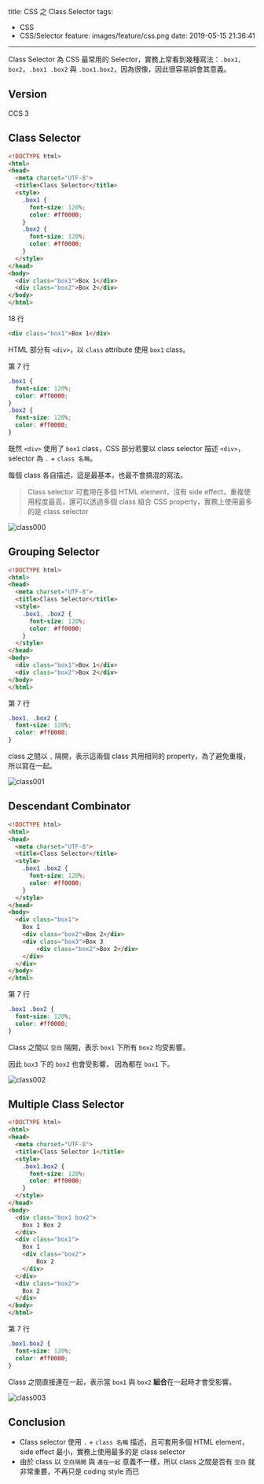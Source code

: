 title: CSS 之 Class Selector
tags:
  - CSS
  - CSS/Selector
feature: images/feature/css.png
date: 2019-05-15 21:36:41
---
Class Selector 為 CSS 最常用的 Selector，實務上常看到幾種寫法：`.box1, box2`，`.box1 .box2` 與 `.box1.box2`，因為很像，因此很容易誤會其意義。

<!-- more -->

## Version

CCS 3

## Class Selector

```html
<!DOCTYPE html>
<html>
<head>
  <meta charset="UTF-8">
  <title>Class Selector</title>
  <style>
    .box1 {
      font-size: 120%;
      color: #ff0000;
    }
    .box2 {
      font-size: 120%;
      color: #ff0000;
    }
  </style>
</head>
<body>
  <div class="box1">Box 1</div>
  <div class="box2">Box 2</div>
</body>
</html>
```

18 行

```html
<div class="box1">Box 1</div>
```

HTML 部分有 `<div>`，以 `class` attribute 使用 `box1` class。

第 7 行

```css
.box1 {
  font-size: 120%;
  color: #ff0000;
}
.box2 {
  font-size: 120%;
  color: #ff0000;
}
```

既然 `<div>` 使用了 `box1` class，CSS 部分若要以 class selector 描述 `<div>`，selector 為 `.` + `class 名稱`。

每個 class 各自描述，這是最基本，也最不會搞混的寫法。

> Class selector 可套用在多個 HTML element，沒有 side effect，重複使用程度最高，還可以透過多個 class 組合 CSS property，實務上使用最多的是 class selector

![class000](/images/css/selector/class-selector/class000.png)

## Grouping Selector
```html
<!DOCTYPE html>
<html>
<head>
  <meta charset="UTF-8">
  <title>Class Selector</title>
  <style>
    .box1, .box2 {
      font-size: 120%;
      color: #ff0000;
    }
  </style>
</head>
<body>
  <div class="box1">Box 1</div>
  <div class="box2">Box 2</div>
</body>
</html>
```

第 7 行

```css
.box1, .box2 {
  font-size: 120%;
  color: #ff0000;
}
```

class 之間以 `,` 隔開，表示這兩個 class 共用相同的 property，為了避免重複，所以寫在一起。

![class001](/images/css/selector/class-selector/class001.png)

## Descendant Combinator
```html
<!DOCTYPE html>
<html>
<head>
  <meta charset="UTF-8">
  <title>Class Selector</title>
  <style>
    .box1 .box2 {
      font-size: 120%;
      color: #ff0000;
    }
  </style>
</head>
<body>
  <div class="box1">
    Box 1
    <div class="box2">Box 2</div>
    <div class="box3">Box 3
        <div class="box2">Box 2</div>
    </div>
  </div>
</body>
</html>
```

第 7 行

```css
.box1 .box2 {
  font-size: 120%;
  color: #ff0000;
}
```

Class 之間以 `空白` 隔開，表示 `box1` 下所有 `box2` 均受影響。

因此 `box3` 下的 `box2` 也會受影響， 因為都在 `box1` 下。

![class002](/images/css/selector/class-selector/class002.png)

## Multiple Class Selector

```html
<!DOCTYPE html>
<html>
<head>
  <meta charset="UTF-8">
  <title>Class Selector 1</title>
  <style>
    .box1.box2 {
      font-size: 120%;
      color: #ff0000;
    }
  </style>
</head>
<body>
  <div class="box1 box2">
    Box 1 Box 2
  </div>
  <div class="box1">
    Box 1
    <div class="box2">
        Box 2
    </div>
  </div>
  <div class="box2">
    Box 2
  </div>
</body>
</html>
```

第 7 行

```css
.box1.box2 {
  font-size: 120%;
  color: #ff0000;
}
```

Class 之間直接連在一起，表示當 `box1` 與 `box2` **組合**在一起時才會受影響。

![class003](/images/css/selector/class-selector/class003.png)

## Conclusion

* Class selector 使用 `.` + `class 名稱` 描述，且可套用多個 HTML element，side effect 最小，實務上使用最多的是 class selector
* 由於 class 以 `空白隔開` 與 `連在一起` 意義不一樣，所以 class 之間是否有 `空白`  就非常重要，不再只是 coding style 而已

